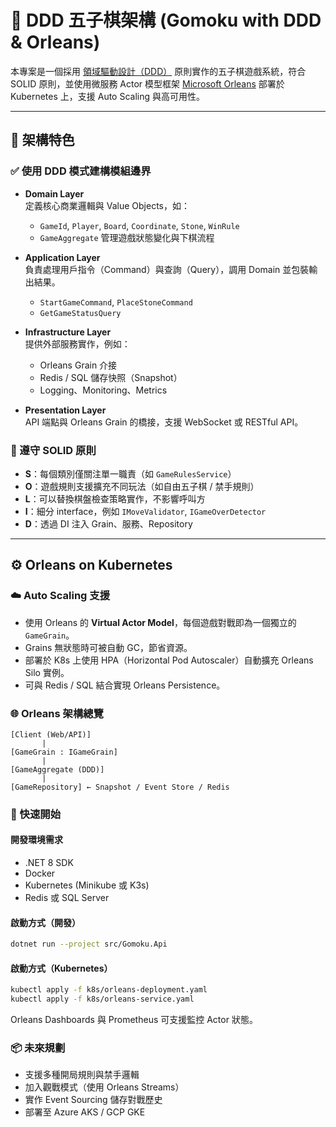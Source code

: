 # 🧠 DDD 五子棋架構 (Gomoku with DDD & Orleans)

本專案是一個採用 [領域驅動設計（DDD）](https://en.wikipedia.org/wiki/Domain-driven_design) 原則實作的五子棋遊戲系統，符合 SOLID 原則，並使用微服務 Actor 模型框架 [Microsoft Orleans](https://learn.microsoft.com/en-us/dotnet/orleans/) 部署於 Kubernetes 上，支援 Auto Scaling 與高可用性。

---

## 🧱 架構特色

### ✅ 使用 DDD 模式建構模組邊界

- **Domain Layer**  
  定義核心商業邏輯與 Value Objects，如：
  - `GameId`, `Player`, `Board`, `Coordinate`, `Stone`, `WinRule`
  - `GameAggregate` 管理遊戲狀態變化與下棋流程

- **Application Layer**  
  負責處理用戶指令（Command）與查詢（Query），調用 Domain 並包裝輸出結果。
  - `StartGameCommand`, `PlaceStoneCommand`
  - `GetGameStatusQuery`

- **Infrastructure Layer**  
  提供外部服務實作，例如：
  - Orleans Grain 介接
  - Redis / SQL 儲存快照（Snapshot）
  - Logging、Monitoring、Metrics

- **Presentation Layer**  
  API 端點與 Orleans Grain 的橋接，支援 WebSocket 或 RESTful API。

### 🧪 遵守 SOLID 原則

- **S**：每個類別僅關注單一職責（如 `GameRulesService`）
- **O**：遊戲規則支援擴充不同玩法（如自由五子棋 / 禁手規則）
- **L**：可以替換棋盤檢查策略實作，不影響呼叫方
- **I**：細分 interface，例如 `IMoveValidator`, `IGameOverDetector`
- **D**：透過 DI 注入 Grain、服務、Repository

---

## ⚙️ Orleans on Kubernetes

### ☁️ Auto Scaling 支援

- 使用 Orleans 的 **Virtual Actor Model**，每個遊戲對戰即為一個獨立的 `GameGrain`。
- Grains 無狀態時可被自動 GC，節省資源。
- 部署於 K8s 上使用 HPA（Horizontal Pod Autoscaler）自動擴充 Orleans Silo 實例。
- 可與 Redis / SQL 結合實現 Orleans Persistence。

### 🌐 Orleans 架構總覽

```plaintext
[Client (Web/API)]
       |
[GameGrain : IGameGrain]
       |
[GameAggregate (DDD)]
       |
[GameRepository] ← Snapshot / Event Store / Redis
```

### 🚀 快速開始

#### 開發環境需求

- .NET 8 SDK
- Docker
- Kubernetes (Minikube 或 K3s)
- Redis 或 SQL Server

#### 啟動方式（開發）

```bash
dotnet run --project src/Gomoku.Api
```

#### 啟動方式（Kubernetes）

```bash
kubectl apply -f k8s/orleans-deployment.yaml
kubectl apply -f k8s/orleans-service.yaml
```

Orleans Dashboards 與 Prometheus 可支援監控 Actor 狀態。

### 📦 未來規劃

- 支援多種開局規則與禁手邏輯
- 加入觀戰模式（使用 Orleans Streams）
- 實作 Event Sourcing 儲存對戰歷史
- 部署至 Azure AKS / GCP GKE
